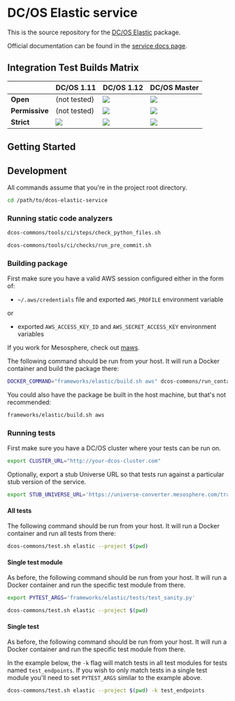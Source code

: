 # DC/OS Elastic service

This is the source repository for the [DC/OS
Elastic](https://mesosphere.com/service-catalog/elastic) package.

Official documentation can be found in the [service docs
page](https://docs.mesosphere.com/services/elastic/).

## Integration Test Builds Matrix

|            | DC/OS 1.11 | DC/OS 1.12 | DC/OS Master |
| ---------- | ---------- | ---------- | ------------ |
| **Open**       | (not tested) | <a href="https://teamcity.mesosphere.io/viewType.html?buildTypeId=DataServices_Elastic_IntegrationTests_DCOS_112_Open&guest=1"><img src="https://teamcity.mesosphere.io/app/rest/builds/buildType:(id:DataServices_Elastic_IntegrationTests_DCOS_112_Open)/statusIcon"/></a> | <a href="https://teamcity.mesosphere.io/viewType.html?buildTypeId=DataServices_Elastic_IntegrationTests_DCOS_master_Open&guest=1"><img src="https://teamcity.mesosphere.io/app/rest/builds/buildType:(id:DataServices_Elastic_IntegrationTests_DCOS_master_Open)/statusIcon"/></a> |
| **Permissive** | (not tested) | <a href="https://teamcity.mesosphere.io/viewType.html?buildTypeId=DataServices_Elastic_IntegrationTests_DCOS_112_Permissive&guest=1"><img src="https://teamcity.mesosphere.io/app/rest/builds/buildType:(id:DataServices_Elastic_IntegrationTests_DCOS_112_Permissive)/statusIcon"/></a> | <a href="https://teamcity.mesosphere.io/viewType.html?buildTypeId=DataServices_Elastic_IntegrationTests_DCOS_master_Permissive&guest=1"><img src="https://teamcity.mesosphere.io/app/rest/builds/buildType:(id:DataServices_Elastic_IntegrationTests_DCOS_master_Permissive)/statusIcon"/></a> |
| **Strict**     | <a href="https://teamcity.mesosphere.io/viewType.html?buildTypeId=DataServices_Elastic_IntegrationTests_DCOS_111_Strict&guest=1"><img src="https://teamcity.mesosphere.io/app/rest/builds/buildType:(id:DataServices_Elastic_IntegrationTests_DCOS_111_Strict)/statusIcon"/></a> | <a href="https://teamcity.mesosphere.io/viewType.html?buildTypeId=DataServices_Elastic_IntegrationTests_DCOS_112_Strict&guest=1"><img src="https://teamcity.mesosphere.io/app/rest/builds/buildType:(id:DataServices_Elastic_IntegrationTests_DCOS_112_Strict)/statusIcon"/></a> | <a href="https://teamcity.mesosphere.io/viewType.html?buildTypeId=DataServices_Elastic_IntegrationTests_DCOS_master_Strict&guest=1"><img src="https://teamcity.mesosphere.io/app/rest/builds/buildType:(id:DataServices_Elastic_IntegrationTests_DCOS_master_Strict)/statusIcon"/></a> |

## Getting Started

## Development

All commands assume that you're in the project root directory.

```bash
cd /path/to/dcos-elastic-service
```

### Running static code analyzers

```bash
dcos-commons/tools/ci/steps/check_python_files.sh
```

```bash
dcos-commons/tools/ci/checks/run_pre_commit.sh
```

### Building package

First make sure you have a valid AWS session configured either in the form of:
- `~/.aws/credentials` file and exported `AWS_PROFILE` environment variable

or

- exported `AWS_ACCESS_KEY_ID` and `AWS_SECRET_ACCESS_KEY` environment variables

If you work for Mesosphere, check out
[maws](https://github.com/mesosphere/maws).

The following command should be run from your host. It will run a Docker
container and build the package there:

```bash
DOCKER_COMMAND="frameworks/elastic/build.sh aws" dcos-commons/run_container.sh --project $(pwd)
```

You could also have the package be built in the host machine, but that's not
recommended:

```bash
frameworks/elastic/build.sh aws
```

### Running tests

First make sure you have a DC/OS cluster where your tests can be run on.

```bash
export CLUSTER_URL="http://your-dcos-cluster.com"
```

Optionally, export a stub Universe URL so that tests run against a particular
stub version of the service.

```bash
export STUB_UNIVERSE_URL='https://universe-converter.mesosphere.com/transform?url=...'
```

#### All tests

The following command should be run from your host. It will run a Docker
container and run all tests from there:

```bash
dcos-commons/test.sh elastic --project $(pwd)
```

#### Single test module

As before, the following command should be run from your host. It will run a
Docker container and run the specific test module from there.

```bash
export PYTEST_ARGS='frameworks/elastic/tests/test_sanity.py'
```

```bash
dcos-commons/test.sh elastic --project $(pwd)
```

#### Single test

As before, the following command should be run from your host. It will run a
Docker container and run the specific test module from there.

In the example below, the `-k` flag will match tests in all test modules for
tests named `test_endpoints`. If you wish to only match tests in a single test
module you'll need to set `PYTEST_ARGS` similar to the example above.

```bash
dcos-commons/test.sh elastic --project $(pwd) -k test_endpoints
```

